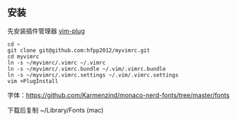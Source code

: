 ## 安装

先安装插件管理器 [vim-plug](https://github.com/junegunn/vim-plug)


```
cd ~
git clone git@github.com:hfpp2012/myvimrc.git
cd myvimrc
ln -s ~/myvimrc/.vimrc ~/.vimrc
ln -s ~/myvimrc/.vimrc.bundle ~/.vim/.vimrc.bundle
ln -s ~/myvimrc/.vimrc.settings ~/.vim/.vimrc.settings
vim +PlugInstall
```

字体：https://github.com/Karmenzind/monaco-nerd-fonts/tree/master/fonts

下载后复制 ~/Library/Fonts (mac)
